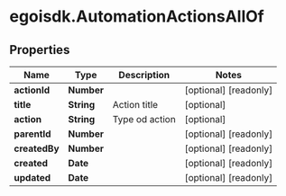 # egoisdk.AutomationActionsAllOf

## Properties

Name | Type | Description | Notes
------------ | ------------- | ------------- | -------------
**actionId** | **Number** |  | [optional] [readonly] 
**title** | **String** | Action title | [optional] 
**action** | **String** | Type od action | [optional] 
**parentId** | **Number** |  | [optional] [readonly] 
**createdBy** | **Number** |  | [optional] [readonly] 
**created** | **Date** |  | [optional] [readonly] 
**updated** | **Date** |  | [optional] [readonly] 


